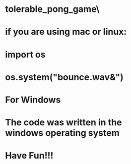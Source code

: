 # tolerable_pong_game\

# if you are using mac or linux:
# import os
# os.system("bounce.wav&")



# For Windows
# The code was written in the windows operating system

# Have Fun!!!
